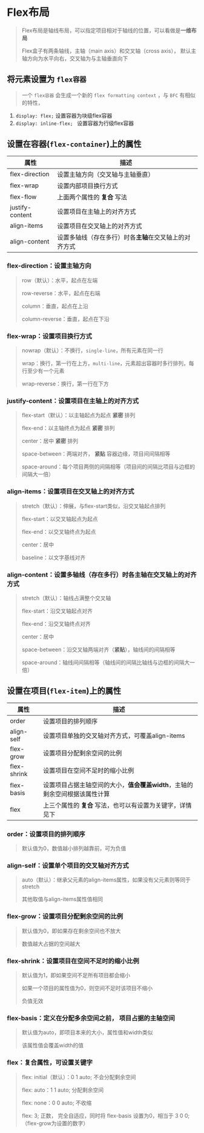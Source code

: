 <author-info date="1631092611621"></author-info>

# Flex布局

>  Flex布局是轴线布局，可以指定项目相对于轴线的位置，可以看做是**一维布局**
>
>  Flex盒子有两条轴线，主轴（main axis）和交叉轴（cross axis）， 默认主轴方向为水平向右，交叉轴为与主轴垂直向下

## 将元素设置为 `flex容器`

> 一个 `flex容器` 会生成一个新的 `flex formatting context` ，与 `BFC` 有相似的特性，
>
> [详情]: https://www.w3.org/TR/css-flexbox-1/#flex-containers	"详情"

1. `display: flex;` 设置容器为块级flex容器
2. `display: inline-flex; ` 设置容器为行级flex容器

## 设置在容器(`flex-container`)上的属性

| 属性            | 描述                                                   |
| --------------- | ------------------------------------------------------ |
| flex-direction  | 设置主轴方向（交叉轴与主轴垂直）                       |
| flex-wrap       | 设置内部项目换行方式                                   |
| flex-flow       | 上面两个属性的 **复合** 写法                           |
| justify-content | 设置项目在主轴上的对齐方式                             |
| align-items     | 设置项目在交叉轴上的对齐方式                           |
| align-content   | 设置多轴线（存在多行）时各**主轴**在交叉轴上的对齐方式 |

### flex-direction：设置主轴方向

   > row（默认）：水平，起点在左端
   >
   > row-reverse：水平，起点在右端
   >
   > column：垂直，起点在上沿
   >
   > column-reverse：垂直，起点在下沿

### flex-wrap：设置项目换行方式

   > nowrap（默认）：不换行，`single-line`，所有元素在同一行
   >
   > wrap：换行，第一行在上方，`multi-line`，元素超出容器时多行排列，每行至少有一个元素
   >
   > wrap-reverse：换行，第一行在下方

### justify-content：设置项目在主轴上的对齐方式

   > flex-start（默认）：以主轴起点为起点 **紧密** 排列
   >
   > flex-end：以主轴终点为起点 **紧密** 排列
   >
   > center：居中 **紧密** 排列
   >
   > space-between：两端对齐， **紧贴** 容器边缘，项目间间隔相等
   >
   > space-around：每个项目两侧的间隔相等（项目间的间隔比项目与边框的间隔大一倍）

### align-items：设置项目在交叉轴上的对齐方式

   > stretch（默认）：伸展，与flex-start类似，沿交叉轴起点排列
   >
   > flex-start：以交叉轴起点为起点
   >
   > flex-end：以交叉轴终点为起点
   >
   > center：居中
   >
   > baseline：以文字基线对齐

### align-content：设置多轴线（存在多行）时各主轴在交叉轴上的对齐方式

   > stretch（默认）：轴线占满整个交叉轴
   >
   > flex-start：沿交叉轴起点对齐
   >
   > flex-end：沿交叉轴终点对齐
   >
   > center：居中
   >
   > space-between：沿交叉轴两端对齐（**紧贴**），轴线间的间隔相等
   >
   > space-around：轴线间间隔相等（轴线间的间隔比轴线与边框的间隔大一倍）

## 设置在项目(`flex-item`)上的属性

| 属性        | 描述                                                         |
| ----------- | ------------------------------------------------------------ |
| order       | 设置项目的排列顺序                                           |
| align-self  | 设置项目单独的交叉轴对齐方式，可覆盖align-items              |
| flex-grow   | 设置项目分配剩余空间的比例                                   |
| flex-shrink | 设置项目在空间不足时的缩小比例                               |
| flex-basis  | 设置项目占据主轴空间的大小，**值会覆盖width**，主轴的剩余空间根据该属性计算 |
| flex        | 上三个属性的 **复合** 写法，也可以有设置为关键字，详情见下   |

### order：设置项目的排列顺序

   > 默认值为0，数值越小排列越靠前，可为负值

### align-self：设置单个项目的交叉轴对齐方式

   > auto（默认）：继承父元素的align-items属性，如果没有父元素则等同于stretch
   >
   > 其他取值与align-items属性值相同

### flex-grow：设置项目分配剩余空间的比例

   > 默认值为0，即如果存在剩余空间也不放大
   >
   > 数值越大占据的空间越大

### flex-shrink：设置项目在空间不足时的缩小比例

   > 默认值为1，即如果空间不足所有项目都会缩小
   >
   > 如果一个项目的属性值为0，则空间不足时该项目不缩小
   >
   > 负值无效

### flex-basis：定义在分配多余空间之前， 项目占据的主轴空间

   > 默认值为auto，即项目本来的大小，属性值和width类似
   >
   > 该属性值会覆盖width的值
   
### flex：复合属性，可设置关键字

   > flex: initial（默认）：0 1 auto;  不会分配剩余空间
   >
   > flex: auto：1 1 auto;  分配剩余空间
   >
   > flex: none：0 0 auto;  不收缩
   >
   > flex: 3;  正数， 完全自适应，同时将 flex-basis 设置为0，相当于 3 0 0;（flex-grow为设置的数字）

